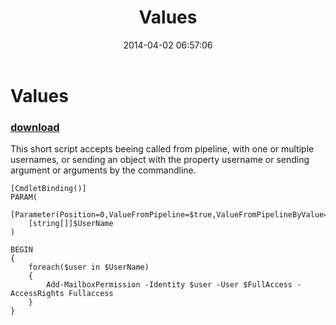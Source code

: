 ﻿---
pid:            5040
parent:         0
children:       
poster:         Daniel Sorlov
title:          Values
date:           2014-04-02 06:57:06
description:    This short script accepts beeing called from pipeline, with one or multiple usernames, or sending an object with the property username or sending argument or arguments by the commandline.
format:         posh
---

# Values

### [download](5040.ps1)  

This short script accepts beeing called from pipeline, with one or multiple usernames, or sending an object with the property username or sending argument or arguments by the commandline.

```posh
[CmdletBinding()]
PARAM(
	[Parameter(Position=0,ValueFromPipeline=$true,ValueFromPipelineByValue=$true)]
	[string[]]$UserName
)

BEGIN
{
	foreach($user in $UserName)
	{
		Add-MailboxPermission -Identity $user -User $FullAccess -AccessRights Fullaccess
	}
}
```
